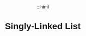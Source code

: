 :::html
<style media="screen">
  * {
    text-align: center;
    font-family: sans-serif;
  }
</style>
<body>
  <h1>Singly-Linked List</h1>
</body>
